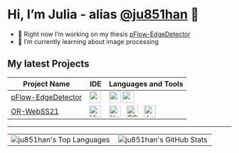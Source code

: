 # Hi, I’m Julia - alias [@ju851han](https://github.com/ju851han/) 👋 
- 🔭 Right now I’m working on my thesis <a href="https://github.com/ju851han/pFlow-EdgeDetector">pFlow-EdgeDetector</a>
- 🌱 I’m currently learning about image processing



## My latest Projects
<table>
<thead>
	<th>Project Name</th>
	<th>IDE</th>
	<th>Languages and Tools</th>
</thead>
<tbody>
	<tr>
		<td><a href="https://github.com/ju851han/pFlow-EdgeDetector">pFlow-EdgeDetector</a></td>
		<td><img align="left" alt="pyCharm" src="https://cdn.jsdelivr.net/gh/devicons/devicon/icons/pycharm/pycharm-original.svg" width="26px"/></td>
		<td>
			<img align="left" alt="python" src="https://cdn.jsdelivr.net/gh/devicons/devicon/icons/python/python-original.svg" width="26px"/>
		     	<img align="left" alt="anaconda" src="https://cdn.jsdelivr.net/gh/devicons/devicon/icons/anaconda/anaconda-original.svg" width="26px"/>
		</td>
	</tr>
	<tr>
		<td><a href="https://github.com/tlau10/OR-WebSS21">OR-WebSS21</a></td>
		<td><img align="left" alt="Visual Studio Code" width="26px" src="https://cdn.jsdelivr.net/gh/devicons/devicon/icons/vscode/vscode-original.svg" /></td>
		<td>
			<img align="left" alt="HTML5" width="26px" src="https://cdn.jsdelivr.net/gh/devicons/devicon/icons/html5/html5-original.svg" style="padding-right:10px;" />
			<img align="left" alt="CSS3" width="26px" src="https://cdn.jsdelivr.net/gh/devicons/devicon/icons/css3/css3-original.svg" style="padding-right:10px;" />
			<img align="left" alt="JavaScript" width="26px" src="https://cdn.jsdelivr.net/gh/devicons/devicon/icons/javascript/javascript-original.svg" style="padding-right:10px;" />
		</td>
	</tr>
</tbody>
</table>

---

<table>
	<tr>
		<td><img align="left" alt="ju851han's Top Languages" src="https://github-readme-stats.vercel.app/api/top-langs/?username=ju851han&layout=compact&hide_border=true&card_width=225" /></td>
		<td><img align="left" alt="ju851han's GitHub Stats" src="https://github-readme-stats.vercel.app/api?username=ju851han&show_icons=true&include_all_commits=true&hide_border=true" /></td>
	<tr/>
</table>

